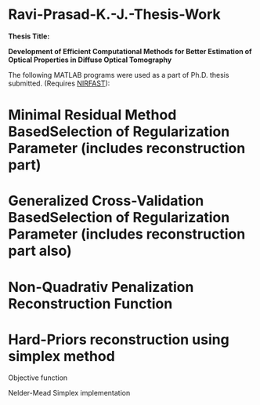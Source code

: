 # Ravi-Prasad-K.-J.-Thesis-Work

**Thesis Title:**

**Development of Efficient Computational Methods for Better Estimation of Optical Properties in Diffuse Optical Tomography**

The following MATLAB programs were used as a part of Ph.D. thesis submitted.
    (Requires [NIRFAST](http://www.dartmouth.edu/~nir/nirfast/)):

# Minimal Residual Method BasedSelection of Regularization Parameter (includes reconstruction part)

# Generalized Cross-Validation BasedSelection of Regularization Parameter (includes reconstruction part also)

# Non-Quadrativ Penalization Reconstruction Function

# Hard-Priors reconstruction using simplex method

Objective function 

Nelder-Mead Simplex implementation

